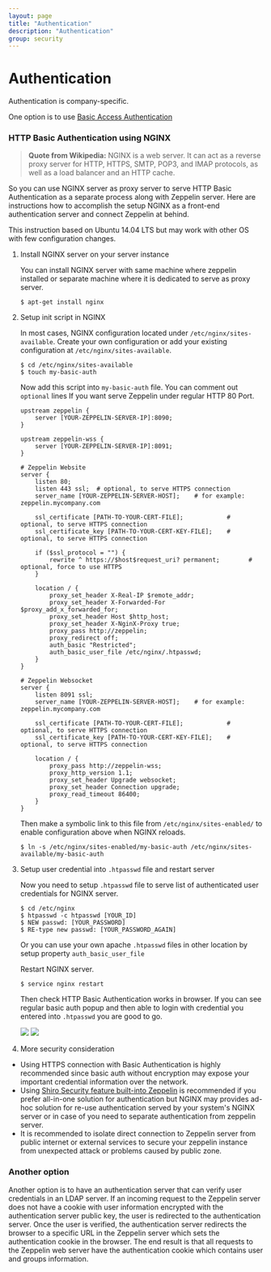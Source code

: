 ```yaml
---
layout: page
title: "Authentication"
description: "Authentication"
group: security
---
```

<!--
Licensed under the Apache License, Version 2.0 (the "License");
you may not use this file except in compliance with the License.
You may obtain a copy of the License at

http://www.apache.org/licenses/LICENSE-2.0

Unless required by applicable law or agreed to in writing, software
distributed under the License is distributed on an "AS IS" BASIS,
WITHOUT WARRANTIES OR CONDITIONS OF ANY KIND, either express or implied.
See the License for the specific language governing permissions and
limitations under the License.
-->
# Authentication

Authentication is company-specific. 

One option is to use [Basic Access Authentication](https://en.wikipedia.org/wiki/Basic_access_authentication)
 
### HTTP Basic Authentication using NGINX

> **Quote from Wikipedia:** NGINX is a web server. It can act as a reverse proxy server for HTTP, HTTPS, SMTP, POP3, and IMAP protocols, as well as a load balancer and an HTTP cache.

So you can use NGINX server as proxy server to serve HTTP Basic Authentication as a separate process along with Zeppelin server.
Here are instructions how to accomplish the setup NGINX as a front-end authentication server and connect Zeppelin at behind.

This instruction based on Ubuntu 14.04 LTS but may work with other OS with few configuration changes.

1. Install NGINX server on your server instance
   
    You can install NGINX server with same machine where zeppelin installed or separate machine where it is dedicated to serve as proxy server.

    ```
    $ apt-get install nginx
    ``` 

1. Setup init script in NGINX

    In most cases, NGINX configuration located under `/etc/nginx/sites-available`. Create your own configuration or add your existing configuration at `/etc/nginx/sites-available`.

    ```
    $ cd /etc/nginx/sites-available
    $ touch my-basic-auth
    ```

    Now add this script into `my-basic-auth` file. You can comment out `optional` lines If you want serve Zeppelin under regular HTTP 80 Port.

    ```
    upstream zeppelin {
        server [YOUR-ZEPPELIN-SERVER-IP]:8090;
    }

    upstream zeppelin-wss {
        server [YOUR-ZEPPELIN-SERVER-IP]:8091;
    }

    # Zeppelin Website
    server {
        listen 80;
        listen 443 ssl;  # optional, to serve HTTPS connection
        server_name [YOUR-ZEPPELIN-SERVER-HOST];    # for example: zeppelin.mycompany.com

        ssl_certificate [PATH-TO-YOUR-CERT-FILE];            # optional, to serve HTTPS connection
        ssl_certificate_key [PATH-TO-YOUR-CERT-KEY-FILE];    # optional, to serve HTTPS connection

        if ($ssl_protocol = "") { 
            rewrite ^ https://$host$request_uri? permanent;        # optional, force to use HTTPS
        }

        location / {
            proxy_set_header X-Real-IP $remote_addr;
            proxy_set_header X-Forwarded-For $proxy_add_x_forwarded_for;
            proxy_set_header Host $http_host;
            proxy_set_header X-NginX-Proxy true;
            proxy_pass http://zeppelin;
            proxy_redirect off;
            auth_basic "Restricted";
            auth_basic_user_file /etc/nginx/.htpasswd;
        }
    }

    # Zeppelin Websocket
    server {
        listen 8091 ssl;
        server_name [YOUR-ZEPPELIN-SERVER-HOST];    # for example: zeppelin.mycompany.com

        ssl_certificate [PATH-TO-YOUR-CERT-FILE];            # optional, to serve HTTPS connection
        ssl_certificate_key [PATH-TO-YOUR-CERT-KEY-FILE];    # optional, to serve HTTPS connection

        location / {
            proxy_pass http://zeppelin-wss;
            proxy_http_version 1.1;
            proxy_set_header Upgrade websocket;
            proxy_set_header Connection upgrade;
            proxy_read_timeout 86400;
        }
    }
    ```

    Then make a symbolic link to this file from `/etc/nginx/sites-enabled/` to enable configuration above when NGINX reloads.
    
    ```
    $ ln -s /etc/nginx/sites-enabled/my-basic-auth /etc/nginx/sites-available/my-basic-auth
    ```

1. Setup user credential into `.htpasswd` file and restart server

    Now you need to setup `.htpasswd` file to serve list of authenticated user credentials for NGINX server.

    ```
    $ cd /etc/nginx
    $ htpasswd -c htpasswd [YOUR_ID]
    $ NEW passwd: [YOUR_PASSWORD]
    $ RE-type new passwd: [YOUR_PASSWORD_AGAIN]
    ```
    Or you can use your own apache `.htpasswd` files in other location by setup property `auth_basic_user_file`

    Restart NGINX server.

    ```
    $ service nginx restart
    ```
    Then check HTTP Basic Authentication works in browser. If you can see regular basic auth popup and then able to login with credential you entered into `.htpasswd` you are good to go.

    <img src="/assets/themes/zeppelin/img/screenshots/authentication-basic-auth-nginx-request.png" />
    <img src="/assets/themes/zeppelin/img/screenshots/authentication-basic-auth-nginx-https.png" />

1. More security consideration

* Using HTTPS connection with Basic Authentication is highly recommended since basic auth without encryption may expose your important credential information over the network.
* Using [Shiro Security feature built-into Zeppelin](https://github.com/apache/incubator-zeppelin/pull/53) is recommended if you prefer all-in-one solution for authentication but NGINX may provides ad-hoc solution for re-use authentication served by your system's NGINX server or in case of you need to separate authentication from zeppelin server.
* It is recommended to isolate direct connection to Zeppelin server from public internet or external services to secure your zeppelin instance from unexpected attack or problems caused by public zone.

### Another option

Another option is to have an authentication server that can verify user credentials in an LDAP server.
If an incoming request to the Zeppelin server does not have a cookie with user information encrypted with the authentication server public key, the user
is redirected to the authentication server. Once the user is verified, the authentication server redirects the browser to a specific 
URL in the Zeppelin server which sets the authentication cookie in the browser. 
The end result is that all requests to the Zeppelin
web server have the authentication cookie which contains user and groups information.
